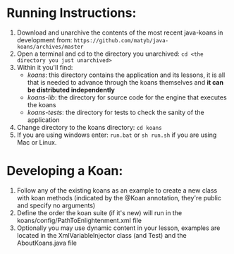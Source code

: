 Running Instructions:
=====================
1. Download and unarchive the contents of the most recent java-koans in development from:
```https://github.com/matyb/java-koans/archives/master```
2. Open a terminal and cd to the directory you unarchived:
```cd <the directory you just unarchived>```
3. Within it you'll find:
    * *koans*: this directory contains the application and its lessons, it is all that is needed to advance through the koans themselves and **it can be distributed independently**
    * *koans-lib*: the directory for source code for the engine that executes the koans 
    * *koans-tests*: the directory for tests to check the sanity of the application
4. Change directory to the koans directory: ```cd koans```
5. If you are using windows enter: ```run.bat``` or ```sh run.sh``` if you are using Mac or Linux.

Developing a Koan:
==================
1. Follow any of the existing koans as an example to create a new class with koan methods (indicated by the @Koan annotation, they're public and specify no arguments)
2. Define the order the koan suite (if it's new) will run in the koans/config/PathToEnlightenment.xml file
3. Optionally you may use dynamic content in your lesson, examples are located in the XmlVariableInjector class (and Test) and the AboutKoans.java file
